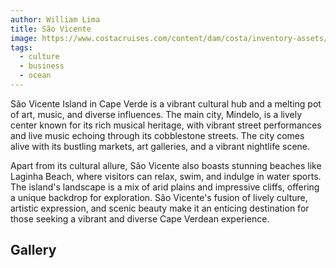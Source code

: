 ```yaml
---
author: William Lima
title: São Vicente
image: https://www.costacruises.com/content/dam/costa/inventory-assets/ports/SUD/sud-capo%20verde_mindelo-port-1.jpg.image.3360.1572.high.jpg
tags:
  - culture
  - business
  - ocean
---
```


<Hero />

São Vicente Island in Cape Verde is a vibrant cultural hub and a melting pot of art, music, and diverse influences. The main city, Mindelo, is a lively center known for its rich musical heritage, with vibrant street performances and live music echoing through its cobblestone streets. The city comes alive with its bustling markets, art galleries, and a vibrant nightlife scene.

Apart from its cultural allure, São Vicente also boasts stunning beaches like Laginha Beach, where visitors can relax, swim, and indulge in water sports. The island's landscape is a mix of arid plains and impressive cliffs, offering a unique backdrop for exploration. São Vicente's fusion of lively culture, artistic expression, and scenic beauty make it an enticing destination for those seeking a vibrant and diverse Cape Verdean experience.

## Gallery ##

<Gallery>
    <GalleryItem url="https://www.balai.cv/wp-content/uploads/2021/11/Carnaval-768x426.jpg" />
    <GalleryItem url="https://i.pinimg.com/originals/92/83/55/92835540ad6973e75e8b1bcb82b4743d.jpg" />
    <GalleryItem url="https://www.turismo.cv/web/image/etourism.directory.interest.point.image/7/image?unique=038dbb2" />
    <GalleryItem url="https://www.revistabinter.com/wp-content/uploads/2020/02/AF_Carnaval-Mindelo-2018-179_1-1263x560.jpg" />
</Gallery>


